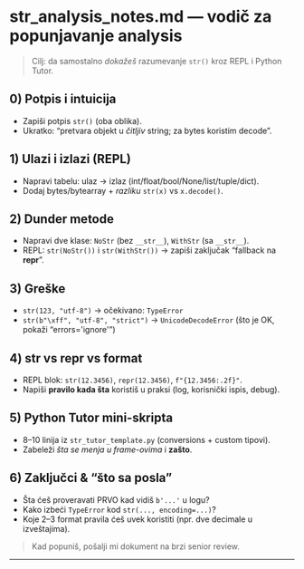 # str_analysis_notes.md — vodič za popunjavanje analysis

> Cilj: da samostalno _dokažeš_ razumevanje `str()` kroz REPL i Python Tutor.

## 0) Potpis i intuicija

- Zapiši potpis `str()` (oba oblika).
- Ukratko: “pretvara objekt u _čitljiv_ string; za bytes koristim decode”.

## 1) Ulazi i izlazi (REPL)

- Napravi tabelu: ulaz → izlaz (int/float/bool/None/list/tuple/dict).
- Dodaj bytes/bytearray + _razliku_ `str(x)` vs `x.decode()`.

## 2) Dunder metode

- Napravi dve klase: `NoStr` (bez `__str__`), `WithStr` (sa `__str__`).
- REPL: `str(NoStr())` i `str(WithStr())` → zapiši zaključak “fallback na **repr**”.

## 3) Greške

- `str(123, "utf-8")` → očekivano: `TypeError`
- `str(b"\xff", "utf-8", "strict")` → `UnicodeDecodeError` (što je OK, pokaži “errors='ignore'”)

## 4) str vs repr vs format

- REPL blok: `str(12.3456)`, `repr(12.3456)`, `f"{12.3456:.2f}"`.
- Napiši **pravilo kada šta** koristiš u praksi (log, korisnički ispis, debug).

## 5) Python Tutor mini-skripta

- 8–10 linija iz `str_tutor_template.py` (conversions + custom tipovi).
- Zabeleži _šta se menja u frame-ovima_ i **zašto**.

## 6) Zaključci & “što sa posla”

- Šta ćeš proveravati PRVO kad vidiš `b'...'` u logu?
- Kako izbeći `TypeError` kod `str(..., encoding=...)`?
- Koje 2–3 format pravila ćeš uvek koristiti (npr. dve decimale u izveštajima).

> Kad popuniš, pošalji mi dokument na brzi senior review.

---
